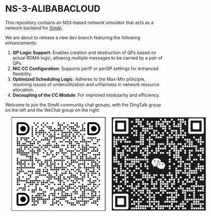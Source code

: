 # NS-3-ALIBABACLOUD

This repository contains an NS3-based network simulator that acts as a network backend for [SimAI](https://github.com/aliyun/SimAI).

We are about to release a new dev branch featuring the following enhancements:
1. **QP Logic Support**: Enables creation and destruction of QPs based on actual RDMA logic, allowing multiple messages to be carried by a pair of QPs.
2. **NIC CC Configuration**: Supports perIP or perQP settings for enhanced flexibility.
3. **Optimized Scheduling Logic**: Adheres to the Max-Min principle, resolving issues of underutilization and unfairness in network resource allocation.
4. **Decoupling of the CC Module**: For improved modularity and efficiency.

Welcome to join the SimAI community chat groups, with the DingTalk group on the left and the WeChat group on the right.

<div style="display: flex; justify-content: flex-start; align-items: center; gap: 20px; margin-left: 20px;">
    <img src="./docs/images/simai_dingtalk.jpg" alt="SimAI DingTalk" style="width: 300px; height: auto;">
    <img src="./docs/images/simai_wechat.jpg" alt="SimAI WeChat" style="width: 300px; height: auto;">
</div>

<br/>